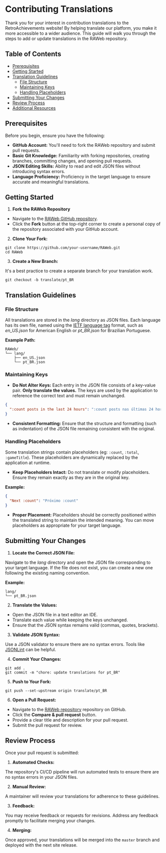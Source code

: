 # Contributing Translations

Thank you for your interest in contribution translations to the RetroAchievements website! By helping translate our platform, you make it more accessible to a wider audience. This guide will walk you through the steps to add or update translations in the RAWeb repository.

## Table of Contents

- [Prerequisites](#prerequisites)
- [Getting Started](#getting-started)
- [Translation Guidelines](#translation-guidelines)
  - [File Structure](#file-structure)
  - [Maintaining Keys](#maintaining-keys)
  - [Handling Placeholders](#handling-placeholders)
- [Submitting Your Changes](#submitting-your-changes)
- [Review Process](#review-process)
- [Additional Resources](#additional-resources)

## Prerequisites

Before you begin, ensure you have the following:

- **GitHub Account:** You'll need to fork the RAWeb repository and submit pull requests.
- **Basic Git Knowledge:** Familiarity with forking repositories, creating branches, committing changes, and opening pull requests.
- **JSON Editing Skills:** Ability to read and edit JSON files without introducing syntax errors.
- **Language Proficiency:** Proficiency in the target language to ensure accurate and meaningful translations.

## Getting Started

1. **Fork the RAWeb Repository**

- Navigate to the [RAWeb GitHub repository](https://github.com/RetroAchievements/RAWeb).
- Click the **Fork** button at the top-right corner to create a personal copy of the repository associated with your GitHub account.

2. **Clone Your Fork:**

```shell
git clone https://github.com/your-username/RAWeb.git
cd RAWeb
```

3. **Create a New Branch:**

It's a best practice to create a separate branch for your translation work.

```shell
git checkout -b translate/pt_BR
```

## Translation Guidelines

### File Structure

All translations are stored in the _lang_ directory as JSON files. Each language has its own file, named using the [IETF language tag](https://en.wikipedia.org/wiki/IETF_language_tag) format, such as _en_US.json_ for American English or _pt_BR.json_ for Brazilian Portuguese.

**Example Path:**

```
RAWeb/
└── lang/
    ├── en_US.json
    └── pt_BR.json
```

### Maintaining Keys

- **Do Not Alter Keys:** Each entry in the JSON file consists of a key-value pair. **Only translate the values.** The keys are used by the application to reference the correct text and must remain unchanged.

```json
{
  ":count posts in the last 24 hours": ":count posts nas últimas 24 horas"
}
```

- **Consistent Formatting:** Ensure that the structure and formatting (such as indentation) of the JSON file remaining consistent with the original.

### Handling Placeholders

Some translation strings contain placeholders (eg: `:count`, `:total`, `:gameTitle`). These placeholders are dynamically replaced by the application at runtime.

- **Keep Placeholders Intact:** Do not translate or modify placeholders. Ensure they remain exactly as they are in the original key.

**Example:**

```json
{
  "Next :count": "Próximo :count"
}
```

- **Proper Placement:** Placeholders should be correctly positioned within the translated string to maintain the intended meaning. You can move placeholders as appropriate for your target language.

## Submitting Your Changes

1. **Locate the Correct JSON File:**

Navigate to the _lang_ directory and open the JSON file corresponding to your target language. If the file does not exist, you can create a new one following the existing naming convention.

**Example:**

```
lang/
└── pt_BR.json
```

2. **Translate the Values:**

- Open the JSON file in a text editor an IDE.
- Translate each value while keeping the keys unchanged.
- Ensure that the JSON syntax remains valid (commas, quotes, brackets).

3. **Validate JSON Syntax:**

Use a JSON validator to ensure there are no syntax errors. Tools like [JSONLint](https://jsonlint.com/) can be helpful.

4. **Commit Your Changes:**

```shell
git add .
git commit -m "chore: update translations for pt_BR"
```

5. **Push to Your Fork:**

```shell
git push --set-upstream origin translate/pt_BR
```

6. **Open a Pull Request:**

- Navigate to the [RAWeb repository](https://github.com/RetroAchievements/RAWeb) repository on GitHub.
- Click the **Compare & pull request** button.
- Provide a clear title and description for your pull request.
- Submit the pull request for review.

## Review Process

Once your pull request is submitted:

1. **Automated Checks:**

The repository's CI/CD pipeline will run automated tests to ensure there are no syntax errors in your JSON files.

2. **Manual Review:**

A maintainer will review your translations for adherence to these guidelines.

3. **Feedback:**

You may receive feedback or requests for revisions. Address any feedback promptly to facilitate merging your changes.

4. **Merging:**

Once approved, your translations will be merged into the `master` branch and deployed with the next site release.
